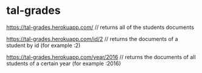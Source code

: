 # tal-grades

https://tal-grades.herokuapp.com/ // returns all of the students documents

https://tal-grades.herokuapp.com/id/2 // returns the documents of a student by id (for example :2)

https://tal-grades.herokuapp.com/year/2016 // returns the documents of all students of a certain year (for example :2016)
